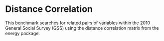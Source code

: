 
# Distance Correlation

This benchmark searches for related pairs of variables within the 
2010 General Social Survey (GSS) using the distance correlation matrix 
from the energy package.


